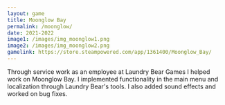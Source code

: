 ```yaml
---
layout: game
title: Moonglow Bay
permalink: /moonglow/
date: 2021-2022
image1: /images/img_moonglow1.png
image2: /images/img_moonglow2.png
gamelink: https://store.steampowered.com/app/1361400/Moonglow_Bay/
---
```


Through service work as an employee at Laundry Bear Games I helped work on Moonglow Bay. I implemented functionality in the main menu and localization through Laundry Bear's tools. I also added sound effects and worked on bug fixes.



